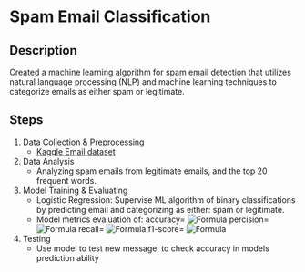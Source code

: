 # Spam Email Classification

## Description
Created a machine learning algorithm for spam email detection that utilizes natural language processing (NLP) and machine learning techniques to categorize emails as either spam or legitimate.

## Steps
  1. Data Collection & Preprocessing
     - [Kaggle Email dataset](https://www.kaggle.com/datasets/jackksoncsie/spam-email-dataset?resource=download)
  2. Data Analysis
     - Analyzing spam emails from legitimate emails, and the top 20 frequent words. 
  4. Model Training & Evaluating 
     - Logistic Regression: Supervise ML algorithm of binary classifications by predicting email and categorizing as either: spam or legitimate.
     - Model metrics evaluation of:
       accuracy= ![Formula](https://latex.codecogs.com/svg.image?\frac{TP&plus;TN}{TP&plus;TN&plus;FP&plus;FN})
       percision= ![Formula](https://latex.codecogs.com/svg.image?\frac{TP}{TP&plus;FP})
       recall= ![Formula](https://latex.codecogs.com/svg.image?\frac{TP}{TP&plus;FN})
       f1-score= ![Formula](https://latex.codecogs.com/svg.image?\frac{2\times&space;precision\times&space;recall}{precision&plus;recall})
  5. Testing
     - Use model to test new message, to check accuracy in models prediction ability

